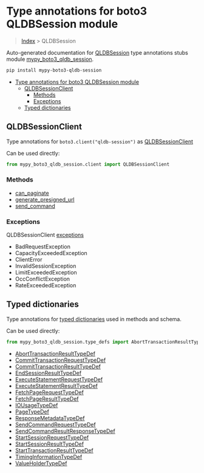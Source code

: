 # Type annotations for boto3 QLDBSession module

> [Index](..) > QLDBSession

Auto-generated documentation for
[QLDBSession](https://boto3.amazonaws.com/v1/documentation/api/latest/reference/services/qldb-session.html#QLDBSession)
type annotations stubs module
[mypy_boto3_qldb_session](https://pypi.org/project/mypy-boto3-qldb-session/).

```bash
pip install mypy-boto3-qldb-session
```

- [Type annotations for boto3 QLDBSession module](#type-annotations-for-boto3-qldbsession-module)
  - [QLDBSessionClient](#qldbsessionclient)
    - [Methods](#methods)
    - [Exceptions](#exceptions)
  - [Typed dictionaries](#typed-dictionaries)

## QLDBSessionClient

Type annotations for `boto3.client("qldb-session")` as
[QLDBSessionClient](./client.md)

Can be used directly:

```python
from mypy_boto3_qldb_session.client import QLDBSessionClient
```

### Methods

- [can_paginate](./client.md#can_paginate)
- [generate_presigned_url](./client.md#generate_presigned_url)
- [send_command](./client.md#send_command)

### Exceptions

QLDBSessionClient [exceptions](./client.md#exceptions)

- BadRequestException
- CapacityExceededException
- ClientError
- InvalidSessionException
- LimitExceededException
- OccConflictException
- RateExceededException

## Typed dictionaries

Type annotations for [typed dictionaries](./type_defs.md) used in methods and
schema.

Can be used directly:

```python
from mypy_boto3_qldb_session.type_defs import AbortTransactionResultTypeDef, ...
```

- [AbortTransactionResultTypeDef](./type_defs.md#aborttransactionresulttypedef)
- [CommitTransactionRequestTypeDef](./type_defs.md#committransactionrequesttypedef)
- [CommitTransactionResultTypeDef](./type_defs.md#committransactionresulttypedef)
- [EndSessionResultTypeDef](./type_defs.md#endsessionresulttypedef)
- [ExecuteStatementRequestTypeDef](./type_defs.md#executestatementrequesttypedef)
- [ExecuteStatementResultTypeDef](./type_defs.md#executestatementresulttypedef)
- [FetchPageRequestTypeDef](./type_defs.md#fetchpagerequesttypedef)
- [FetchPageResultTypeDef](./type_defs.md#fetchpageresulttypedef)
- [IOUsageTypeDef](./type_defs.md#iousagetypedef)
- [PageTypeDef](./type_defs.md#pagetypedef)
- [ResponseMetadataTypeDef](./type_defs.md#responsemetadatatypedef)
- [SendCommandRequestTypeDef](./type_defs.md#sendcommandrequesttypedef)
- [SendCommandResultResponseTypeDef](./type_defs.md#sendcommandresultresponsetypedef)
- [StartSessionRequestTypeDef](./type_defs.md#startsessionrequesttypedef)
- [StartSessionResultTypeDef](./type_defs.md#startsessionresulttypedef)
- [StartTransactionResultTypeDef](./type_defs.md#starttransactionresulttypedef)
- [TimingInformationTypeDef](./type_defs.md#timinginformationtypedef)
- [ValueHolderTypeDef](./type_defs.md#valueholdertypedef)
